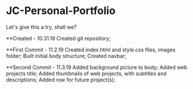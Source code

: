 # JC-Personal-Portfolio

Let's give this a try, shall we?

<Change Log>
**Created - 10.31.19
Created git repository;

**First Commit - 11.2.19
Created index.html and style.css files, images folder;
Built initial body structure;
Created navbar;

**Second Commit - 11.3.19
Added background picture to body;
Added web projects title;
Added thumbnails of web projects, with subtitles and descriptions;
Added row for future project(s);
